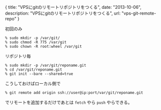 {
  title: "VPSにgitのリモートリポジトリをつくる",
  date: "2013-10-06",
  description: "VPSにgitのリモートリポジトリをつくる",
  url: "vps-git-remote-repo"
}

初回のみ

```
% sudo mkdir -p /var/git/
% sudo chmod -R 775 /var/git
% sudo chown -R root:wheel /var/git
```

リポジトリ毎

```
% sudo mkdir -p /var/git/reponame.git
% cd /var/git/reponame.git
% git init --bare --shared=true
```

こうしておけばローカル側で

```
% git remote add origin ssh://user@ip:port/var/git/reponame.git
```

でリモートを追加するだけであとは `fetch` やら `push` やらできる。
